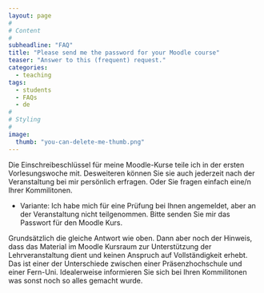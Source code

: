 ```yaml
---
layout: page
#
# Content
#
subheadline: "FAQ"
title: "Please send me the password for your Moodle course"
teaser: "Answer to this (frequent) request."
categories:
  - teaching
tags:
  - students
  - FAQs
  - de
#
# Styling
#
image:
  thumb: "you-can-delete-me-thumb.png"
---
```


Die Einschreibeschlüssel für meine Moodle-Kurse teile ich in der
ersten Vorlesungswoche mit. Desweiteren können Sie sie auch jederzeit nach
der Veranstaltung bei mir persönlich erfragen. Oder Sie fragen einfach
eine/n Ihrer Kommilitonen.

* Variante: Ich habe mich für eine Prüfung bei Ihnen angemeldet, aber
an der Veranstaltung nicht teilgenommen. Bitte senden Sie mir das
Passwort für den Moodle Kurs.

Grundsätzlich die gleiche Antwort wie oben. Dann aber noch der
Hinweis, dass das Material im Moodle Kursraum zur Unterstützung der
Lehrveranstaltung dient und keinen Anspruch auf Vollständigkeit
erhebt. Das ist einer der Unterschiede zwischen einer
Präsenzhochschule und einer Fern-Uni. Idealerweise informieren Sie sich bei Ihren Kommilitonen was sonst noch so alles gemacht wurde.
